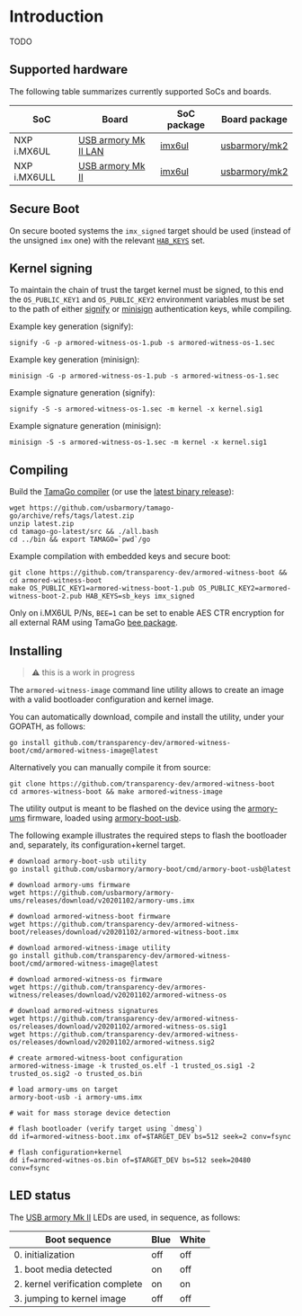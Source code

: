 # Introduction

TODO

## Supported hardware

The following table summarizes currently supported SoCs and boards.

| SoC          | Board                                                               | SoC package                                                              | Board package                                                                    |
|--------------|---------------------------------------------------------------------|--------------------------------------------------------------------------|----------------------------------------------------------------------------------|
| NXP i.MX6UL  | [USB armory Mk II LAN](https://github.com/usbarmory/usbarmory/wiki) | [imx6ul](https://github.com/usbarmory/tamago/tree/master/soc/nxp/imx6ul) | [usbarmory/mk2](https://github.com/usbarmory/tamago/tree/master/board/usbarmory) |
| NXP i.MX6ULL | [USB armory Mk II](https://github.com/usbarmory/usbarmory/wiki)     | [imx6ul](https://github.com/usbarmory/tamago/tree/master/soc/nxp/imx6ul) | [usbarmory/mk2](https://github.com/usbarmory/tamago/tree/master/board/usbarmory) |

## Secure Boot

On secure booted systems the `imx_signed` target should be used (instead of the unsigned `imx` one) with the relevant
[`HAB_KEYS`](https://github.com/usbarmory/usbarmory/wiki/Secure-boot-(Mk-II)) set.

## Kernel signing

To maintain the chain of trust the target kernel must be signed, to this end
the `OS_PUBLIC_KEY1` and `OS_PUBLIC_KEY2` environment variables must be set to the
path of either [signify](https://man.openbsd.org/signify) or
[minisign](https://jedisct1.github.io/minisign/) authentication keys, while
compiling.

Example key generation (signify):

```
signify -G -p armored-witness-os-1.pub -s armored-witness-os-1.sec
```

Example key generation (minisign):

```
minisign -G -p armored-witness-os-1.pub -s armored-witness-os-1.sec
```

Example signature generation (signify):

```
signify -S -s armored-witness-os-1.sec -m kernel -x kernel.sig1
```

Example signature generation (minisign):

```
minisign -S -s armored-witness-os-1.sec -m kernel -x kernel.sig1
```

## Compiling

Build the [TamaGo compiler](https://github.com/usbarmory/tamago-go)
(or use the [latest binary release](https://github.com/usbarmory/tamago-go/releases/latest)):

```
wget https://github.com/usbarmory/tamago-go/archive/refs/tags/latest.zip
unzip latest.zip
cd tamago-go-latest/src && ./all.bash
cd ../bin && export TAMAGO=`pwd`/go
```

Example compilation with embedded keys and secure boot:

```
git clone https://github.com/transparency-dev/armored-witness-boot && cd armored-witness-boot
make OS_PUBLIC_KEY1=armored-witness-boot-1.pub OS_PUBLIC_KEY2=armored-witness-boot-2.pub HAB_KEYS=sb_keys imx_signed
```

Only on i.MX6UL P/Ns, `BEE=1` can be set to enable AES CTR encryption for all
external RAM using TamaGo [bee package](https://pkg.go.dev/github.com/usbarmory/tamago/soc/nxp/bee).

## Installing

> :warning: this is a work in progress

The `armored-witness-image` command line utility allows to create an image with
a valid bootloader configuration and kernel image.

You can automatically download, compile and install the utility, under your
GOPATH, as follows:

```
go install github.com/transparency-dev/armored-witness-boot/cmd/armored-witness-image@latest
```

Alternatively you can manually compile it from source:

```
git clone https://github.com/transparency-dev/armored-witness-boot
cd armores-witness-boot && make armored-witness-image
```

The utility output is meant to be flashed on the device using the
[armory-ums](https://github.com/usbarmory/armory-ums) firmware, loaded using
[armory-boot-usb](https://github.com/usbarmory/armory-boot/tree/master/cmd/armory-boot-usb).

The following example illustrates the required steps to flash the bootloader
and, separately, its configuration+kernel target.

```
# download armory-boot-usb utility
go install github.com/usbarmory/armory-boot/cmd/armory-boot-usb@latest

# download armory-ums firmware
wget https://github.com/usbarmory/armory-ums/releases/download/v20201102/armory-ums.imx

# download armored-witness-boot firmware
wget https://github.com/transparency-dev/armored-witness-boot/releases/download/v20201102/armored-witness-boot.imx

# download armored-witness-image utility
go install github.com/transparency-dev/armored-witness-boot/cmd/armored-witness-image@latest

# download armored-witness-os firmware
wget https://github.com/transparency-dev/armores-witness/releases/download/v20201102/armored-witness-os

# download armored-witness signatures
wget https://github.com/transparency-dev/armored-witness-os/releases/download/v20201102/armored-witness-os.sig1
wget https://github.com/transparency-dev/armored-witness-os/releases/download/v20201102/armored-witness.sig2

# create armored-witness-boot configuration
armored-witness-image -k trusted_os.elf -1 trusted_os.sig1 -2 trusted_os.sig2 -o trusted_os.bin

# load armory-ums on target
armory-boot-usb -i armory-ums.imx

# wait for mass storage device detection

# flash bootloader (verify target using `dmesg`)
dd if=armored-witness-boot.imx of=$TARGET_DEV bs=512 seek=2 conv=fsync

# flash configuration+kernel
dd if=armored-witnes-os.bin of=$TARGET_DEV bs=512 seek=20480 conv=fsync
```

## LED status

The [USB armory Mk II](https://github.com/usbarmory/usbarmory/wiki) LEDs
are used, in sequence, as follows:

| Boot sequence                   | Blue | White |
|---------------------------------|------|-------|
| 0. initialization               | off  | off   |
| 1. boot media detected          | on   | off   |
| 2. kernel verification complete | on   | on    |
| 3. jumping to kernel image      | off  | off   |

